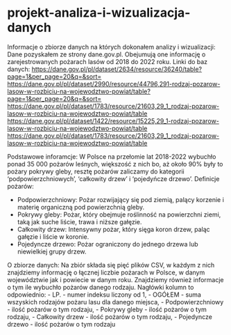 # projekt-analiza-i-wizualizacja-danych

Informacje o zbiorze danych na których dokonałem analizy i wizualizacji:
Dane pozyskałem ze strony dane.gov.pl. Obejumują one informację o zarejestrowanych pożarach lasów od 2018 do 2022 roku.
Linki do baz danych:
    https://dane.gov.pl/pl/dataset/2634/resource/36240/table?page=1&per_page=20&q=&sort=
    https://dane.gov.pl/pl/dataset/2990/resource/44796,291-rodzaj-pozarow-lasow-w-rozbiciu-na-wojewodztwo-powiat/table?page=1&per_page=20&q=&sort=
    https://dane.gov.pl/pl/dataset/1783/resource/21603,29_1_rodzaj-pozarow-lasow-w-rozbiciu-na-wojewodztwo-powiat/table
    https://dane.gov.pl/pl/dataset/1422/resource/15225,29_1-rodzaj-pozarow-lasow-w-rozbiciu-na-wojewodztwo-powiat/table
    https://dane.gov.pl/pl/dataset/1783/resource/21603,29_1_rodzaj-pozarow-lasow-w-rozbiciu-na-wojewodztwo-powiat/table

Podstawowe inforamcje: W Polsce na przełomie lat 2018-2022 wybuchło ponad 35 000 pożarów leśnych, większość z nich bo, aż około 90% były to pożary pokrywy gleby, resztę pożarów zaliczamy do kategorii ‘podpowierzchniowych’, ‘całkowity drzew’ i ‘pojedyńcze drzewo’.
Definicje pożarów:
- Podpowierzchniowy: Pożar rozwijający się pod ziemią, palący korzenie i materię organiczną pod powierzchnią gleby.
- Pokrywy gleby: Pożar, który obejmuje roślinność na powierzchni ziemi, taką jak suche liście, trawa i niższe gałęzie.
- Całkowity drzew: Intensywny pożar, który sięga koron drzew, paląc gałęzie i liście w koronie.
- Pojedyncze drzewo: Pożar ograniczony do jednego drzewa lub niewielkiej grupy drzew.

O zbiorze danych:
Na zbiór składa się pięć plików CSV, w każdym z nich znajdziemy informację o łącznej liczbie pożarach w Polsce, w danym województwie jak i powiecie w danym roku. Znajdziemy również informacje o tym ile wybuchło pożarów danego rodzaju.
    Nagłówki kolumn to odpowiednio:
    - LP. - numer indeksu liczony od 1,
    - OGÓŁEM - suma wszyskich rodzajów pożaru lasu dla danego miejsca,
    - Podpowierzchniowy - ilość pożarów o tym rodzaju,
    - Pokrywy gleby - ilość pożarów o tym rodzaju,
    - Całkowity drzew - ilość pożarów o tym rodzaju,
    - Pojedyncze drzewo - ilość pożarów o tym rodzaju